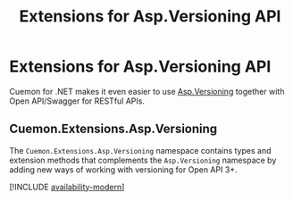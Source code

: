 ﻿---
uid: extensions-asp-versioning-md
title: Extensions for Asp.Versioning API
---
# Extensions for Asp.Versioning API

 Cuemon for .NET makes it even easier to use [Asp.Versioning](https://github.com/dotnet/aspnet-api-versioning) together with Open API/Swagger for RESTful APIs.

## Cuemon.Extensions.Asp.Versioning

The `Cuemon.Extensions.Asp.Versioning` namespace contains types and extension methods that complements the `Asp.Versioning` namespace by adding new ways of working with versioning for Open API 3+.

[!INCLUDE [availability-modern](../../../includes/availability-modern.md)]